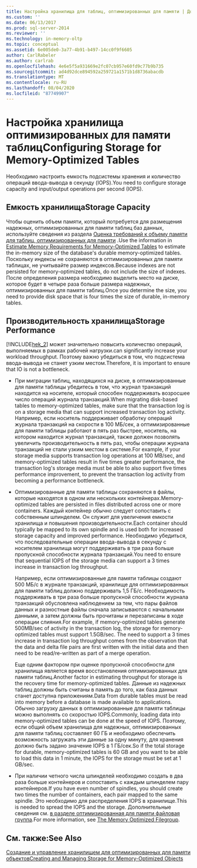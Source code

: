 ```yaml
---
title: Настройка хранилища для таблиц, оптимизированных для памяти | Документация Майкрософт
ms.custom: ''
ms.date: 06/13/2017
ms.prod: sql-server-2014
ms.reviewer: ''
ms.technology: in-memory-oltp
ms.topic: conceptual
ms.assetid: 6e005de0-3a77-4b91-b497-14cc0f9f6605
author: CarlRabeler
ms.author: carlrab
ms.openlocfilehash: 4e6e5f5a931669e2fc07cb957e60fd9c77b9b735
ms.sourcegitcommit: ad4d92dce894592a259721a1571b1d8736abacdb
ms.translationtype: MT
ms.contentlocale: ru-RU
ms.lasthandoff: 08/04/2020
ms.locfileid: "87749907"
---
```

# <a name="configuring-storage-for-memory-optimized-tables"></a><span data-ttu-id="af1ac-102">Настройка хранилища оптимизированных для памяти таблиц</span><span class="sxs-lookup"><span data-stu-id="af1ac-102">Configuring Storage for Memory-Optimized Tables</span></span>
  <span data-ttu-id="af1ac-103">Необходимо настроить емкость подсистемы хранения и количество операций ввода-вывода в секунду (IOPS).</span><span class="sxs-lookup"><span data-stu-id="af1ac-103">You need to configure storage capacity and input/output operations per second (IOPS).</span></span>  
  
## <a name="storage-capacity"></a><span data-ttu-id="af1ac-104">Емкость хранилища</span><span class="sxs-lookup"><span data-stu-id="af1ac-104">Storage Capacity</span></span>  
 <span data-ttu-id="af1ac-105">Чтобы оценить объем памяти, который потребуется для размещения надежных, оптимизированных для памяти таблиц баз данных, используйте сведения из раздела [Оценка требований к объему памяти для таблиц, оптимизированных для памяти](memory-optimized-tables.md) .</span><span class="sxs-lookup"><span data-stu-id="af1ac-105">Use the information in [Estimate Memory Requirements for Memory-Optimized Tables](memory-optimized-tables.md) to estimate the in-memory size of the database's durable memory-optimized tables.</span></span> <span data-ttu-id="af1ac-106">Поскольку индексы не сохраняются в оптимизированных для памяти таблицах, не учитывайте размер индексов.</span><span class="sxs-lookup"><span data-stu-id="af1ac-106">Because indexes are not persisted for memory-optimized tables, do not include the size of indexes.</span></span> <span data-ttu-id="af1ac-107">После определения размера необходимо выделить место на диске, которое будет в четыре раза больше размера надежных, оптимизированных для памяти таблиц.</span><span class="sxs-lookup"><span data-stu-id="af1ac-107">Once you determine the size, you need to provide disk space that is four times the size of durable, in-memory tables.</span></span>  
  
## <a name="storage-performance"></a><span data-ttu-id="af1ac-108">Производительность хранилища</span><span class="sxs-lookup"><span data-stu-id="af1ac-108">Storage Performance</span></span>  
 [!INCLUDE[hek_2](../../includes/hek-2-md.md)] <span data-ttu-id="af1ac-109">может значительно повысить количество операций, выполняемых в рамках рабочей нагрузки.</span><span class="sxs-lookup"><span data-stu-id="af1ac-109">can significantly increase your workload throughput.</span></span> <span data-ttu-id="af1ac-110">Поэтому важно убедиться в том, что подсистема ввода-вывода не станет узким местом.</span><span class="sxs-lookup"><span data-stu-id="af1ac-110">Therefore, it is important to ensure that IO is not a bottleneck.</span></span>  
  
-   <span data-ttu-id="af1ac-111">При миграции таблиц, находящихся на диске, в оптимизированные для памяти таблицы убедитесь в том, что журнал транзакций находится на носителе, который способен поддерживать возросшее число операций журнала транзакций.</span><span class="sxs-lookup"><span data-stu-id="af1ac-111">When migrating disk-based tables to memory-optimized tables, make sure that the transaction log is on a storage media that can support increased transaction log activity.</span></span> <span data-ttu-id="af1ac-112">Например, если носитель поддерживает обработку операций журнала транзакций на скорости в 100 МБ/сек, а оптимизированные для памяти таблицы работают в пять раз быстрее, носитель, на котором находится журнал транзакций, также должен позволять увеличить производительность в пять раз, чтобы операции журнала транзакций не стали узким местом в системе.</span><span class="sxs-lookup"><span data-stu-id="af1ac-112">For example, if your storage media supports transaction log operations at 100 MB/sec, and memory-optimized tables result in five times greater performance, the transaction log's storage media must be able to also support five times performance improvement, to prevent the transaction log activity from becoming a performance bottleneck.</span></span>  
  
-   <span data-ttu-id="af1ac-113">Оптимизированные для памяти таблицы сохраняются в файлы, которые находятся в одном или нескольких контейнерах.</span><span class="sxs-lookup"><span data-stu-id="af1ac-113">Memory-optimized tables are persisted in files distributed across one or more containers.</span></span> <span data-ttu-id="af1ac-114">Каждый контейнер обычно следует сопоставить с собственным шпинделем. Он служит для увеличения емкости хранилища и повышения производительности.</span><span class="sxs-lookup"><span data-stu-id="af1ac-114">Each container should typically be mapped to its own spindle and is used both for increased storage capacity and improved performance.</span></span> <span data-ttu-id="af1ac-115">Необходимо убедиться, что последовательные операции ввода-вывода в секунду с носителем хранилища могут поддерживать в три раза больше пропускной способности журнала транзакций.</span><span class="sxs-lookup"><span data-stu-id="af1ac-115">You need to ensure that sequential IOPS of the storage media can support a 3 times increase in transaction log throughput.</span></span>  
  
     <span data-ttu-id="af1ac-116">Например, если оптимизированные для памяти таблицы создают 500 МБ/с в журнале транзакций, хранилище для оптимизированных для памяти таблиц должно поддерживать 1,5 ГБ/с. Необходимость поддерживать в три раза больше пропускной способности журнала транзакций обусловлена наблюдением за тем, что пары файлов данных и разностные файлы сначала записываются с начальными данными, а затем должны быть прочитаны и перезаписаны в ходе операции слияния.</span><span class="sxs-lookup"><span data-stu-id="af1ac-116">For example, if memory-optimized tables generate 500MB/sec of activity in the transaction log, the storage for memory-optimized tables must support 1.5GB/sec. The need to support a 3 times increase in transaction log throughput comes from the observation that the data and delta file pairs are first written with the initial data and then need to be read/re-written as part of a merge operation.</span></span>  
  
     <span data-ttu-id="af1ac-117">Еще одним фактором при оценке пропускной способности для хранилища является время восстановления оптимизированных для памяти таблиц.</span><span class="sxs-lookup"><span data-stu-id="af1ac-117">Another factor in estimating throughput for storage is the recovery time for memory-optimized tables.</span></span> <span data-ttu-id="af1ac-118">Данные из надежных таблиц должны быть считаны в память до того, как база данных станет доступна приложениям.</span><span class="sxs-lookup"><span data-stu-id="af1ac-118">Data from durable tables must be read into memory before a database is made available to applications.</span></span> <span data-ttu-id="af1ac-119">Обычно загрузку данных в оптимизированные для памяти таблицы можно выполнять со скоростью IOPS.</span><span class="sxs-lookup"><span data-stu-id="af1ac-119">Commonly, loading data into memory-optimized tables can be done at the speed of IOPS.</span></span> <span data-ttu-id="af1ac-120">Поэтому, если общий объем хранилища для надежных, оптимизированных для памяти таблиц составляет 60 ГБ и необходимо обеспечить возможность загружать эти данные за одну минуту, для хранения должно быть задано значение IOPS в 1 ГБ/сек.</span><span class="sxs-lookup"><span data-stu-id="af1ac-120">So if the total storage for durable, memory-optimized tables is 60 GB and you want to be able to load this data in 1 minute, the IOPS for the storage must be set at 1 GB/sec.</span></span>  
  
-   <span data-ttu-id="af1ac-121">При наличии четного числа шпинделей необходимо создать в два раза больше контейнеров и сопоставить с каждым шпинделем пару контейнеров.</span><span class="sxs-lookup"><span data-stu-id="af1ac-121">If you have even number of spindles, you should create two times the number of containers, each pair mapped to the same spindle.</span></span> <span data-ttu-id="af1ac-122">Это необходимо для распределения IOPS в хранилище.</span><span class="sxs-lookup"><span data-stu-id="af1ac-122">This is needed to spread the IOPS and the storage.</span></span> <span data-ttu-id="af1ac-123">Дополнительные сведения см. [в разделе оптимизированная для памяти файловая группа](the-memory-optimized-filegroup.md).</span><span class="sxs-lookup"><span data-stu-id="af1ac-123">For more information, see [The Memory Optimized Filegroup](the-memory-optimized-filegroup.md).</span></span>  
  
## <a name="see-also"></a><span data-ttu-id="af1ac-124">См. также:</span><span class="sxs-lookup"><span data-stu-id="af1ac-124">See Also</span></span>  
 [<span data-ttu-id="af1ac-125">Создание и управление хранилищем для оптимизированных для памяти объектов</span><span class="sxs-lookup"><span data-stu-id="af1ac-125">Creating and Managing Storage for Memory-Optimized Objects</span></span>](creating-and-managing-storage-for-memory-optimized-objects.md)  
  
  
